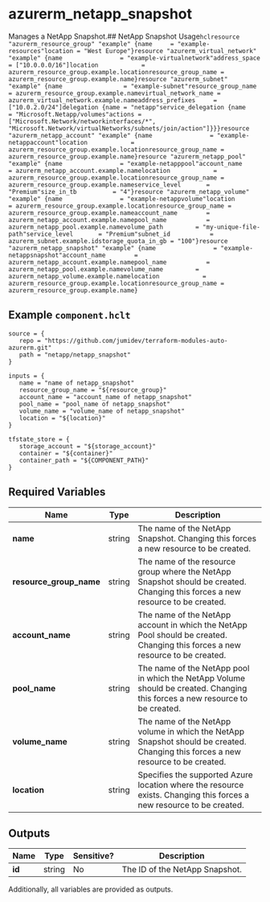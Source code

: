 # azurerm_netapp_snapshot

Manages a NetApp Snapshot.## NetApp Snapshot Usage```hclresource "azurerm_resource_group" "example" {name     = "example-resources"location = "West Europe"}resource "azurerm_virtual_network" "example" {name                = "example-virtualnetwork"address_space       = ["10.0.0.0/16"]location            = azurerm_resource_group.example.locationresource_group_name = azurerm_resource_group.example.name}resource "azurerm_subnet" "example" {name                 = "example-subnet"resource_group_name  = azurerm_resource_group.example.namevirtual_network_name = azurerm_virtual_network.example.nameaddress_prefixes     = ["10.0.2.0/24"]delegation {name = "netapp"service_delegation {name    = "Microsoft.Netapp/volumes"actions = ["Microsoft.Network/networkinterfaces/*", "Microsoft.Network/virtualNetworks/subnets/join/action"]}}}resource "azurerm_netapp_account" "example" {name                = "example-netappaccount"location            = azurerm_resource_group.example.locationresource_group_name = azurerm_resource_group.example.name}resource "azurerm_netapp_pool" "example" {name                = "example-netapppool"account_name        = azurerm_netapp_account.example.namelocation            = azurerm_resource_group.example.locationresource_group_name = azurerm_resource_group.example.nameservice_level       = "Premium"size_in_tb          = "4"}resource "azurerm_netapp_volume" "example" {name                = "example-netappvolume"location            = azurerm_resource_group.example.locationresource_group_name = azurerm_resource_group.example.nameaccount_name        = azurerm_netapp_account.example.namepool_name           = azurerm_netapp_pool.example.namevolume_path         = "my-unique-file-path"service_level       = "Premium"subnet_id           = azurerm_subnet.example.idstorage_quota_in_gb = "100"}resource "azurerm_netapp_snapshot" "example" {name                = "example-netappsnapshot"account_name        = azurerm_netapp_account.example.namepool_name           = azurerm_netapp_pool.example.namevolume_name         = azurerm_netapp_volume.example.namelocation            = azurerm_resource_group.example.locationresource_group_name = azurerm_resource_group.example.name}```

## Example `component.hclt`

```hcl
source = {
   repo = "https://github.com/jumidev/terraform-modules-auto-azurerm.git" 
   path = "netapp/netapp_snapshot" 
}

inputs = {
   name = "name of netapp_snapshot" 
   resource_group_name = "${resource_group}" 
   account_name = "account_name of netapp_snapshot" 
   pool_name = "pool_name of netapp_snapshot" 
   volume_name = "volume_name of netapp_snapshot" 
   location = "${location}" 
}

tfstate_store = {
   storage_account = "${storage_account}" 
   container = "${container}" 
   container_path = "${COMPONENT_PATH}" 
}

```

## Required Variables

| Name | Type |  Description |
| ---- | --------- |  ----------- |
| **name** | string |  The name of the NetApp Snapshot. Changing this forces a new resource to be created. | 
| **resource_group_name** | string |  The name of the resource group where the NetApp Snapshot should be created. Changing this forces a new resource to be created. | 
| **account_name** | string |  The name of the NetApp account in which the NetApp Pool should be created. Changing this forces a new resource to be created. | 
| **pool_name** | string |  The name of the NetApp pool in which the NetApp Volume should be created. Changing this forces a new resource to be created. | 
| **volume_name** | string |  The name of the NetApp volume in which the NetApp Snapshot should be created. Changing this forces a new resource to be created. | 
| **location** | string |  Specifies the supported Azure location where the resource exists. Changing this forces a new resource to be created. | 



## Outputs

| Name | Type | Sensitive? | Description |
| ---- | ---- | --------- | --------- |
| **id** | string | No  | The ID of the NetApp Snapshot. | 

Additionally, all variables are provided as outputs.
